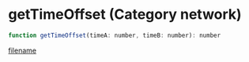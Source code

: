 # getTimeOffset (Category network)

```js
function getTimeOffset(timeA: number, timeB: number): number
```

[filename](getTimeOffset_m.md ':include')
